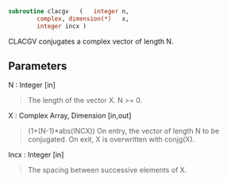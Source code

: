 ```fortran
subroutine clacgv	(	integer	n,
		complex, dimension(*)	x,
		integer	incx )
```

 CLACGV conjugates a complex vector of length N.

## Parameters
N : Integer [in]
> The length of the vector X.  N >= 0.

X : Complex Array, Dimension [in,out]
> (1+(N-1)*abs(INCX))
> On entry, the vector of length N to be conjugated.
> On exit, X is overwritten with conjg(X).

Incx : Integer [in]
> The spacing between successive elements of X.

